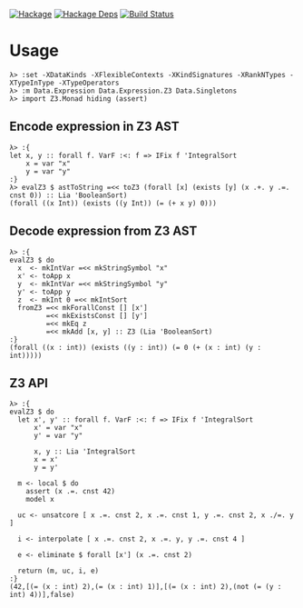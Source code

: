 [![Hackage](https://img.shields.io/hackage/v/expressions-z3.svg)](https://hackage.haskell.org/package/expressions-z3)
[![Hackage Deps](https://img.shields.io/hackage-deps/v/expressions-z3.svg)](https://packdeps.haskellers.com/feed?needle=expressions-z3)
[![Build Status](https://travis-ci.org/jakubdaniel/expressions-z3.svg?branch=master)](https://travis-ci.org/jakubdaniel/expressions-z3)

# Usage

    λ> :set -XDataKinds -XFlexibleContexts -XKindSignatures -XRankNTypes -XTypeInType -XTypeOperators
    λ> :m Data.Expression Data.Expression.Z3 Data.Singletons
    λ> import Z3.Monad hiding (assert)

## Encode expression in Z3 AST

    λ> :{
    let x, y :: forall f. VarF :<: f => IFix f 'IntegralSort
        x = var "x"
        y = var "y"
    :}
    λ> evalZ3 $ astToString =<< toZ3 (forall [x] (exists [y] (x .+. y .=. cnst 0)) :: Lia 'BooleanSort)
    (forall ((x Int)) (exists ((y Int)) (= (+ x y) 0)))

## Decode expression from Z3 AST

    λ> :{
    evalZ3 $ do
      x  <- mkIntVar =<< mkStringSymbol "x"
      x' <- toApp x
      y  <- mkIntVar =<< mkStringSymbol "y"
      y' <- toApp y
      z  <- mkInt 0 =<< mkIntSort
      fromZ3 =<< mkForallConst [] [x']
             =<< mkExistsConst [] [y']
             =<< mkEq z
             =<< mkAdd [x, y] :: Z3 (Lia 'BooleanSort)
    :}
    (forall ((x : int)) (exists ((y : int)) (= 0 (+ (x : int) (y : int)))))

## Z3 API

    λ> :{
    evalZ3 $ do
      let x', y' :: forall f. VarF :<: f => IFix f 'IntegralSort
          x' = var "x"
          y' = var "y"

          x, y :: Lia 'IntegralSort
          x = x'
          y = y'

      m <- local $ do
        assert (x .=. cnst 42)
        model x

      uc <- unsatcore [ x .=. cnst 2, x .=. cnst 1, y .=. cnst 2, x ./=. y ]

      i <- interpolate [ x .=. cnst 2, x .=. y, y .=. cnst 4 ]

      e <- eliminate $ forall [x'] (x .=. cnst 2)

      return (m, uc, i, e)
    :}
    (42,[(= (x : int) 2),(= (x : int) 1)],[(= (x : int) 2),(not (= (y : int) 4))],false)

